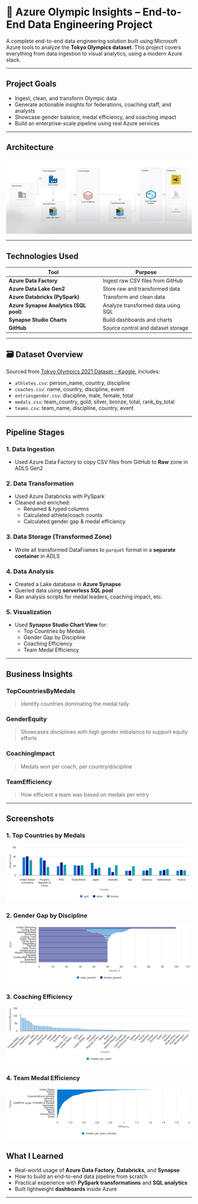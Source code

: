 # 🏅 Azure Olympic Insights – End-to-End Data Engineering Project

A complete end-to-end data engineering solution built using Microsoft Azure tools to analyze the **Tokyo Olympics dataset**. This project covers everything from data ingestion to visual analytics, using a modern Azure stack.

---

##  Project Goals

-  Ingest, clean, and transform Olympic data
-  Generate actionable insights for federations, coaching staff, and analysts
-  Showcase gender balance, medal efficiency, and coaching impact
-  Build an enterprise-scale pipeline using real Azure services

---

##  Architecture

![Architecture](Screenshots/Architecture.jpeg)

---
##  Technologies Used

| Tool | Purpose |
|------|---------|
| **Azure Data Factory** | Ingest raw CSV files from GitHub |
| **Azure Data Lake Gen2** | Store raw and transformed data |
| **Azure Databricks (PySpark)** | Transform and clean data |
| **Azure Synapse Analytics (SQL pool)** | Analyze transformed data using SQL |
| **Synapse Studio Charts** | Build dashboards and charts |
| **GitHub** | Source control and dataset storage |

---

## 🗃 Dataset Overview

Sourced from [Tokyo Olympics 2021 Dataset - Kaggle](https://www.kaggle.com/datasets), includes:

- `athletes.csv`: person_name, country, discipline
- `coaches.csv`: name, country, discipline, event
- `entriesgender.csv`: discipline, male, female, total
- `medals.csv`: team_country, gold, silver, bronze, total, rank_by_total
- `teams.csv`: team_name, discipline, country, event

---

##  Pipeline Stages

### 1. **Data Ingestion**
- Used Azure Data Factory to copy CSV files from GitHub to **Raw** zone in ADLS Gen2

### 2. **Data Transformation**
- Used Azure Databricks with PySpark
- Cleaned and enriched:
  - Renamed & typed columns
  - Calculated athlete/coach counts
  - Calculated gender gap & medal efficiency

### 3. **Data Storage (Transformed Zone)**
- Wrote all transformed DataFrames to `parquet` format in a **separate container** in ADLS

### 4. **Data Analysis**
- Created a Lake database in **Azure Synapse**
- Queried data using **serverless SQL pool**
- Ran analysis scripts for medal leaders, coaching impact, etc.

### 5. **Visualization**
- Used **Synapse Studio Chart View** for:
  - Top Countries by Medals
  - Gender Gap by Discipline
  - Coaching Efficiency
  - Team Medal Efficiency

---

##  Business Insights

### TopCountriesByMedals
> Identify countries dominating the medal tally

###  GenderEquity
> Showcases disciplines with high gender imbalance to support equity efforts

###  CoachingImpact
> Medals won per coach, per country/discipline

###  TeamEfficiency
> How efficient a team was based on medals per entry

---
##  Screenshots

###  1. Top Countries by Medals
![Top Countries Chart](Screenshots/top_countries_by_medals.jpeg)

###  2. Gender Gap by Discipline
![Gender Gap Chart](Screenshots/gender_gap_analytics.jpeg)

###  3. Coaching Efficiency
![Coaching Impact Chart](Screenshots/coaching_impact.jpeg)

###  4. Team Medal Efficiency
![Team Efficiency Chart](Screenshots/team_efficiency.jpeg)


##  What I Learned

- Real-world usage of **Azure Data Factory**, **Databricks**, and **Synapse**
- How to build an end-to-end data pipeline from scratch
- Practical experience with **PySpark transformations** and **SQL analytics**
- Built lightweight **dashboards** inside Azure

---

